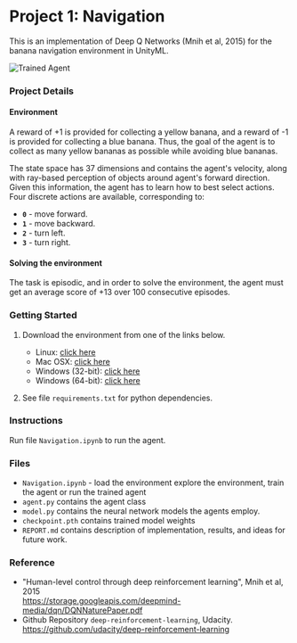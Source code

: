 [//]: # (Image References)

[image1]: https://user-images.githubusercontent.com/10624937/42135619-d90f2f28-7d12-11e8-8823-82b970a54d7e.gif "Trained Agent"

# Project 1: Navigation

This is an implementation of Deep Q Networks (Mnih et al, 2015) for the banana navigation environment in UnityML.

![Trained Agent][image1]

### Project Details
#### Environment
A reward of +1 is provided for collecting a yellow banana, and a reward of -1 is provided for collecting a blue banana.  Thus, the goal of the agent is to collect as many yellow bananas as possible while avoiding blue bananas.  

The state space has 37 dimensions and contains the agent's velocity, along with ray-based perception of objects around agent's forward direction.  Given this information, the agent has to learn how to best select actions.  Four discrete actions are available, corresponding to:
- **`0`** - move forward.
- **`1`** - move backward.
- **`2`** - turn left.
- **`3`** - turn right.

#### Solving the environment

The task is episodic, and in order to solve the environment, the agent must get an average score of +13 over 100 consecutive episodes.

### Getting Started

1. Download the environment from one of the links below.
    - Linux: [click here](https://s3-us-west-1.amazonaws.com/udacity-drlnd/P1/Banana/Banana_Linux.zip) <br>
    - Mac OSX: [click here](https://s3-us-west-1.amazonaws.com/udacity-drlnd/P1/Banana/Banana.app.zip) <br>
    - Windows (32-bit): [click here](https://s3-us-west-1.amazonaws.com/udacity-drlnd/P1/Banana/Banana_Windows_x86.zip) <br>
    - Windows (64-bit): [click here](https://s3-us-west-1.amazonaws.com/udacity-drlnd/P1/Banana/Banana_Windows_x86_64.zip) <br>

2. See file `requirements.txt` for python dependencies. 

### Instructions
Run file `Navigation.ipynb` to run the agent.  

### Files
* `Navigation.ipynb` - load the environment explore the environment, train the agent or run the trained agent
* `agent.py` contains the agent class 
* `model.py` contains the neural network models the agents employ. 
* `checkpoint.pth` contains trained model weights <br>
* `REPORT.md` contains description of implementation, results, and ideas for future work.<br>

### Reference
* "Human-level control through deep reinforcement learning", Mnih et al, 2015<br>
https://storage.googleapis.com/deepmind-media/dqn/DQNNaturePaper.pdf <br>
* Github Repository `deep-reinforcement-learning`, Udacity. <br>
https://github.com/udacity/deep-reinforcement-learning<br>
